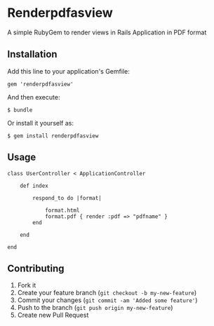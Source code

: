 # Renderpdfasview

A simple RubyGem to render views in Rails Application in PDF format

## Installation

Add this line to your application's Gemfile:

    gem 'renderpdfasview'

And then execute:

    $ bundle

Or install it yourself as:

    $ gem install renderpdfasview

## Usage

    class UserController < ApplicationController

        def index
            
            respond_to do |format|
                
                format.html
                format.pdf { render :pdf => "pdfname" }
            end

        end

    end

## Contributing

1. Fork it
2. Create your feature branch (`git checkout -b my-new-feature`)
3. Commit your changes (`git commit -am 'Added some feature'`)
4. Push to the branch (`git push origin my-new-feature`)
5. Create new Pull Request
